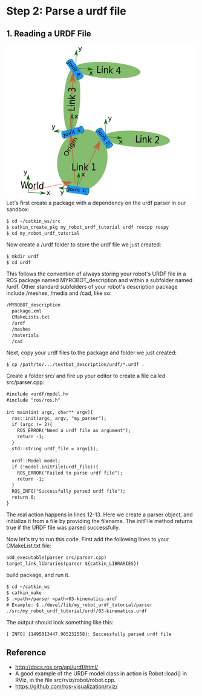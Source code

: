 # Step 2: Parse a urdf file

## 1. Reading a URDF File
![](image/03-read_urdf.png) 
Let's first create a package with a dependency on the urdf parser in our sandbox:
```
$ cd ~/catkin_ws/src
$ catkin_create_pkg my_robot_urdf_tutorial urdf roscpp rospy
$ cd my_robot_urdf_tutorial
```
Now create a /urdf folder to store the urdf file we just created:
```
$ mkdir urdf
$ cd urdf
```
This follows the convention of always storing your robot's URDF file in a ROS package named MYROBOT_description and within a subfolder named /urdf. Other standard subfolders of your robot's description package include /meshes, /media and /cad, like so:
```
/MYROBOT_description
  package.xml
  CMakeLists.txt
  /urdf
  /meshes
  /materials
  /cad
```
Next, copy your urdf files to the package and folder we just created:
```
$ cp /path/to/.../testbot_description/urdf/*.urdf .
```
Create a folder src/ and fire up your editor to create a file called src/parser.cpp:
```
#include <urdf/model.h>
#include "ros/ros.h"

int main(int argc, char** argv){
  ros::init(argc, argv, "my_parser");
  if (argc != 2){
    ROS_ERROR("Need a urdf file as argument");
    return -1;
  }
  std::string urdf_file = argv[1];

  urdf::Model model;
  if (!model.initFile(urdf_file)){
    ROS_ERROR("Failed to parse urdf file");
    return -1;
  }
  ROS_INFO("Successfully parsed urdf file");
  return 0;
}
```
The real action happens in lines 12-13. Here we create a parser object, and initialize it from a file by providing the filename. The initFile method returns true if the URDF file was parsed successfully.

Now let's try to run this code. First add the following lines to your CMakeList.txt file:
```
add_executable(parser src/parser.cpp)
target_link_libraries(parser ${catkin_LIBRARIES})
```
build package, and run it.
```
$ cd ~/catkin_ws
$ catkin_make
$ .<path>/parser <path>03-kinematics.urdf
# Example: $ ./devel/lib/my_robot_urdf_tutorial/parser ./src/my_robot_urdf_tutorial/urdf/03-kinematics.urdf
```
The output should look something like this:
```
[ INFO] [1495013447.905232558]: Successfully parsed urdf file
```

## Reference
* http://docs.ros.org/api/urdf/html/
* A good example of the URDF model class in action is Robot::load() in RViz, in the file src/rviz/robot/robot.cpp.
* https://github.com/ros-visualization/rviz/